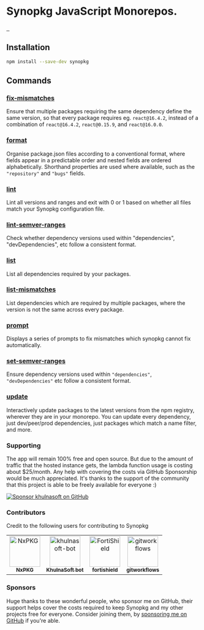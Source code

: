 # Synopkg JavaScript Monorepos.

<a aria-label="synopkg logo" href="https://synopkg.github.io/synopkg">
  <img alt="" src="https://img.shields.io/badge/Made%20by%20synopkg-000000.svg?style=flat-square&logo=synopkg&labelColor=000">
</a>
<a aria-label="NPM version" href="https://www.npmjs.com/package/synopkg">
  <img alt="" src="https://img.shields.io/npm/v/synopkg.svg?style=flat-square&labelColor=000000">
</a>
<a aria-label="CI status" href="https://github.com/synopkg/synopkg/actions/workflows/test-site.yaml?query=event%3Apush+branch%3Amain">
  <img alt="" src="https://img.shields.io/github/actions/workflow/status/synopkg/synopkg/test-site.yaml?event=push&branch=main&style=flat-square&labelColor=000000">
</a>

## Installation

```bash
npm install --save-dev synopkg
```

## Commands

### [fix-mismatches](https://synopkg.github.io/synopkg/command/fix-mismatches)

Ensure that multiple packages requiring the same dependency define the same version, so that every package requires eg. `react@16.4.2`, instead of a combination of `react@16.4.2`, `react@0.15.9`, and `react@16.0.0`.

### [format](https://synopkg.github.io/synopkg/command/format)

Organise package.json files according to a conventional format, where fields appear in a predictable order and nested fields are ordered alphabetically. Shorthand properties are used where available, such as the `"repository"` and `"bugs"` fields.

### [lint](https://synopkg.github.io/synopkg/command/lint)

Lint all versions and ranges and exit with 0 or 1 based on whether all files match your Synopkg configuration file.

### [lint-semver-ranges](https://synopkg.github.io/synopkg/command/lint-semver-ranges)

Check whether dependency versions used within "dependencies", "devDependencies", etc follow a consistent format.

### [list](https://synopkg.github.io/synopkg/command/list)

List all dependencies required by your packages.

### [list-mismatches](https://synopkg.github.io/synopkg/command/list-mismatches)

List dependencies which are required by multiple packages, where the version is not the same across every package.

### [prompt](https://synopkg.github.io/synopkg/command/prompt)

Displays a series of prompts to fix mismatches which synopkg cannot fix automatically.

### [set-semver-ranges](https://synopkg.github.io/synopkg/command/set-semver-ranges)

Ensure dependency versions used within `"dependencies"`, `"devDependencies"` etc follow a consistent format.

### [update](https://synopkg.github.io/synopkg/command/update)

Interactively update packages to the latest versions from the npm registry, wherever they are in your monorepo. You can update every dependency, just dev/peer/prod dependencies, just packages which match a name filter, and more.

### Supporting

The app will remain 100% free and open source.
But due to the amount of traffic that the hosted instance gets, the lambda function usage is costing about $25/month.
Any help with covering the costs via GitHub Sponsorship would be much appreciated.
It's thanks to the support of the community that this project is able to be freely available for everyone :)

[![Sponsor khulnasoft on GitHub](https://img.shields.io/badge/Sponsor_on_GitHub-khulnasoft-%23ff4dda?style=for-the-badge&logo=githubsponsors&logoColor=ff4dda)](https://github.com/sponsors/khulnasoft)


### Contributors

Credit to the following users for contributing to Synopkg

<!-- readme: contributors -start -->
<table>
	<tbody>
		<tr>
            <td align="center">
                <a href="https://github.com/NxPKG">
                    <img src="https://avatars.githubusercontent.com/u/116948796?v=4" width="80;" alt="NxPKG"/>
                    <br />
                    <sub><b>NxPKG</b></sub>
                </a>
            </td>
            <td align="center">
                <a href="https://github.com/khulnasoft-bot">
                    <img src="https://avatars.githubusercontent.com/u/43526132?v=4" width="80;" alt="khulnasoft-bot"/>
                    <br />
                    <sub><b>KhulnaSoft bot</b></sub>
                </a>
            </td>
            <td align="center">
                <a href="https://github.com/FortiShield">
                    <img src="https://avatars.githubusercontent.com/u/161459699?v=4" width="80;" alt="FortiShield"/>
                    <br />
                    <sub><b>fortishield</b></sub>
                </a>
            </td>
            <td align="center">
                <a href="https://github.com/gitworkflows">
                    <img src="https://avatars.githubusercontent.com/u/118260833?v=4" width="80;" alt="gitworkflows"/>
                    <br />
                    <sub><b>gitworkflows</b></sub>
                </a>
            </td>
		</tr>
	<tbody>
</table>
<!-- readme: contributors -end -->

### Sponsors

Huge thanks to these wonderful people, who sponsor me on GitHub, their support helps cover the costs required to keep Synopkg and my other projects free for everyone. Consider joining them, by [sponsoring me on GitHub](https://github.com/sponsors/khulnasoft) if you're able.
